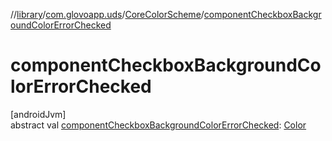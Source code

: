 //[library](../../../index.md)/[com.glovoapp.uds](../index.md)/[CoreColorScheme](index.md)/[componentCheckboxBackgroundColorErrorChecked](component-checkbox-background-color-error-checked.md)

# componentCheckboxBackgroundColorErrorChecked

[androidJvm]\
abstract val [componentCheckboxBackgroundColorErrorChecked](component-checkbox-background-color-error-checked.md): [Color](https://developer.android.com/reference/kotlin/androidx/compose/ui/graphics/Color.html)

